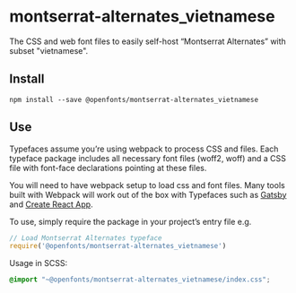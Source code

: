 
# montserrat-alternates_vietnamese

The CSS and web font files to easily self-host “Montserrat Alternates” with subset "vietnamese".

## Install

`npm install --save @openfonts/montserrat-alternates_vietnamese`

## Use

Typefaces assume you’re using webpack to process CSS and files. Each typeface
package includes all necessary font files (woff2, woff) and a CSS file with
font-face declarations pointing at these files.

You will need to have webpack setup to load css and font files. Many tools built
with Webpack will work out of the box with Typefaces such as [Gatsby](https://github.com/gatsbyjs/gatsby)
and [Create React App](https://github.com/facebookincubator/create-react-app).

To use, simply require the package in your project’s entry file e.g.

```javascript
// Load Montserrat Alternates typeface
require('@openfonts/montserrat-alternates_vietnamese')
```

Usage in SCSS:
```scss
@import "~@openfonts/montserrat-alternates_vietnamese/index.css";
```
